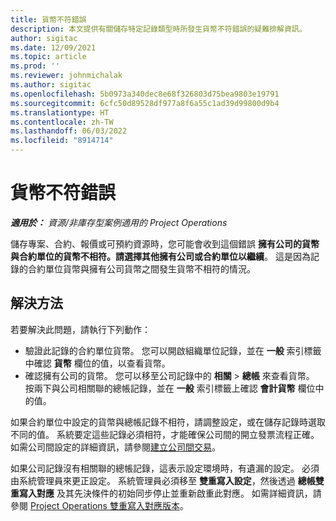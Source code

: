 ```yaml
---
title: 貨幣不符錯誤
description: 本文提供有關儲存特定記錄類型時所發生貨幣不符錯誤的疑難排解資訊。
author: sigitac
ms.date: 12/09/2021
ms.topic: article
ms.prod: ''
ms.reviewer: johnmichalak
ms.author: sigitac
ms.openlocfilehash: 5b0973a340dec8e68f326803d75bea9803e19791
ms.sourcegitcommit: 6cfc50d89528df977a8f6a55c1ad39d99800d9b4
ms.translationtype: HT
ms.contentlocale: zh-TW
ms.lasthandoff: 06/03/2022
ms.locfileid: "8914714"
---
```

# <a name="currency-mismatch-error"></a>貨幣不符錯誤 

_**適用於：** 資源/非庫存型案例適用的 Project Operations_

儲存專案、合約、報價或可預約資源時，您可能會收到這個錯誤 **擁有公司的貨幣與合約單位的貨幣不相符。請選擇其他擁有公司或合約單位以繼續**。 這是因為記錄的合約單位貨幣與擁有公司貨幣之間發生貨幣不相符的情況。


## <a name="resolution"></a>解決方法

若要解決此問題，請執行下列動作：
- 驗證此記錄的合約單位貨幣。 您可以開啟組織單位記錄，並在 **一般** 索引標籤中確認 **貨幣** 欄位的值，以查看貨幣。
- 確認擁有公司的貨幣。 您可以移至公司記錄中的 **相關** > **總帳** 來查看貨幣。 按兩下與公司相關聯的總帳記錄，並在 **一般** 索引標籤上確認 **會計貨幣** 欄位中的值。

如果合約單位中設定的貨幣與總帳記錄不相符，請調整設定，或在儲存記錄時選取不同的值。 系統要定這些記錄必須相符，才能確保公司間的開立發票流程正確。 如需公司間設定的詳細資訊，請參閱[建立公司間交易](../../project-accounting/create-intercompany-transactions.md)。

如果公司記錄沒有相關聯的總帳記錄，這表示設定環境時，有遺漏的設定。 必須由系統管理員來更正設定。 系統管理員必須移至 **雙重寫入設定**，然後透過 **總帳雙重寫入對應** 及其先決條件的初始同步停止並重新啟重此對應。 如需詳細資訊，請參閱 [Project Operations 雙重寫入對應版本](../../environment/resource-dual-write-maps.md)。
